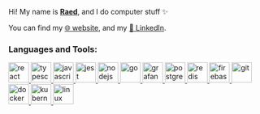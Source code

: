 Hi! My name is **[Raed](https://raed.dev?s=github)**, and I do computer stuff ✨

You can find my [🌐 website](https://raed.dev), and my [👔 LinkedIn](https://www.linkedin.com/in/raed-chammam/).

<h3 align="left">Languages and Tools:</h3>
<p align="left">
    <a href="https://reactjs.org/" target="_blank"> <img
            src="icons/react/react-original-wordmark.svg" alt="react"
            width="40" height="40" /> </a>
    <a href="https://www.typescriptlang.org/" target="_blank"> <img
            src="icons/typescript/typescript-original.svg"
            alt="typescript" width="40" height="40" /> </a>
    <a href="https://developer.mozilla.org/en-US/docs/Web/JavaScript" target="_blank"> <img
            src="icons/javascript/javascript-original.svg"
            alt="javascript" width="40" height="40" /> </a>
    <a href="https://jestjs.io" target="_blank"> <img src="https://www.vectorlogo.zone/logos/jestjsio/jestjsio-icon.svg"
            alt="jest" width="40" height="40" /> </a>
    <a href="https://nodejs.org" target="_blank"> <img
            src="icons/nodejs/nodejs-original.svg" alt="nodejs"
            width="40" height="40" /> </a>
    <a href="https://go.dev" target="_blank"> <img
            src="https://www.vectorlogo.zone/logos/golang/golang-icon.svg" alt="go"
            width="40" height="40" /> </a>
    <a href="https://grafana.com" target="_blank"> <img src="https://www.vectorlogo.zone/logos/grafana/grafana-icon.svg"
            alt="grafana" width="40" height="40" />
    </a>
    <a href="https://www.postgresql.org" target="_blank"> <img
            src="icons/postgresql/postgresql-original-wordmark.svg"
            alt="postgresql" width="40" height="40" /> </a>
    <a href="https://redis.io" target="_blank"> <img
            src="icons/redis/redis-original-wordmark.svg" alt="redis"
            width="40" height="40" /> </a>
    <a href="https://firebase.google.com/" target="_blank"> <img
            src="https://www.vectorlogo.zone/logos/firebase/firebase-icon.svg" alt="firebase" width="40" height="40" />
    </a>
    <a href="https://git-scm.com/" target="_blank"> <img
            src="https://www.vectorlogo.zone/logos/git-scm/git-scm-icon.svg" alt="git" width="40" height="40" /> </a>
    <a href="https://www.docker.com/" target="_blank"> <img
            src="icons/docker/docker-plain.svg" alt="docker"
            width="40" height="40" /> </a>
        <a href="https://kubernetes.io" target="_blank"> <img
            src="https://www.vectorlogo.zone/logos/kubernetes/kubernetes-icon.svg" alt="kubernetes" width="40" height="40" />
    </a>
    <a href="https://www.linux.org/" target="_blank"> <img
            src="icons/linux/linux-original.svg" alt="linux" width="40"
            height="40" /> </a>
</p>
